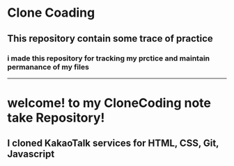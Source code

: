 # Clone Coading
## This repository contain some trace of practice
### i made this repository for tracking my prctice and maintain permanance of my files
---


# welcome! to my CloneCoding note take Repository!
## I cloned KakaoTalk services for HTML, CSS, Git, Javascript